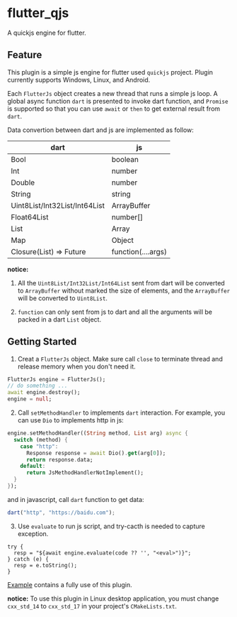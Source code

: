 <!--
 * @Description: 
 * @Author: ekibun
 * @Date: 2020-08-08 08:16:50
 * @LastEditors: ekibun
 * @LastEditTime: 2020-08-20 12:02:54
-->
# flutter_qjs

A quickjs engine for flutter.

## Feature

This plugin is a simple js engine for flutter used `quickjs` project. Plugin currently supports Windows, Linux, and Android.

Each `FlutterJs` object creates a new thread that runs a simple js loop. A global async function `dart` is presented to invoke dart function, and `Promise` is supported so that you can use `await` or `then` to get external result from `dart`. 

Data convertion between dart and js are implemented as follow:

| dart | js |
| --- | --- |
| Bool | boolean |
| Int | number |
| Double | number |
| String | string |
| Uint8List/Int32List/Int64List | ArrayBuffer |
| Float64List | number[] |
| List | Array |
| Map | Object |
| Closure(List) => Future | function(....args) |

**notice:**
1. All the `Uint8List/Int32List/Int64List` sent from dart will be converted to `ArrayBuffer` without marked the size of elements, and the `ArrayBuffer` will be converted to `Uint8List`.

2. `function` can only sent from js to dart and all the arguments will be packed in a dart `List` object.

## Getting Started

1. Creat a `FlutterJs` object. Make sure call `close` to terminate thread and release memory when you don't need it.

```dart
FlutterJs engine = FlutterJs();
// do something ...
await engine.destroy();
engine = null;
```

2. Call `setMethodHandler` to implements `dart` interaction. For example, you can use `Dio` to implements http in js:

```dart
engine.setMethodHandler((String method, List arg) async {
  switch (method) {
    case "http":
      Response response = await Dio().get(arg[0]);
      return response.data;
    default:
      return JsMethodHandlerNotImplement();
  }
});
```

and in javascript, call `dart` function to get data:

```javascript
dart("http", "https://baidu.com");
```

3. Use `evaluate` to run js script, and try-cacth is needed to capture exception.

```
try {
  resp = "${await engine.evaluate(code ?? '', "<eval>")}";
} catch (e) {
  resp = e.toString();
}
```

[Example](example/lib/test.dart) contains a fully use of this plugin. 

**notice:**
To use this plugin in Linux desktop application, you must change `cxx_std_14` to `cxx_std_17` in your project's `CMakeLists.txt`.